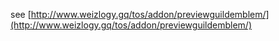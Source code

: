 see [http://www.weizlogy.gq/tos/addon/previewguildemblem/](http://www.weizlogy.gq/tos/addon/previewguildemblem/) 